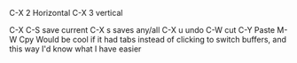 C-X 2  Horizontal
C-X 3	 vertical

C-X C-S  save current
C-X s 	 saves any/all
C-X u 	 undo
C-W 	 cut
C-Y	 Paste
M-W	 Cpy
Would be cool if it had tabs instead of clicking to switch buffers, and this way I'd know what I have easier